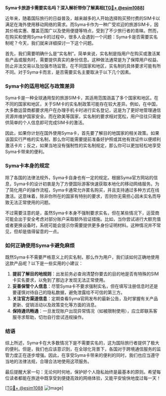 **Syma卡旅游卡需要实名吗？深入解析带你了解真相[[TG💪+ @esim1088](https://t.me/s/esim1088)]**

近年来，随着国际旅行的日益普及，越来越多的人开始选择购买预付费的SIM卡以满足在海外使用移动网络的需求。而Syma卡作为一种广受欢迎的旅游SIM卡，因其价格实惠、覆盖范围广以及使用便捷等特点，受到了不少旅行者的青睐。然而，在购买和使用Syma卡的过程中，很多人会遇到一个问题：Syma卡是否需要实名制呢？今天，我们就来详细探讨一下这个问题。

首先，我们需要明确什么是“实名制”。简单来说，实名制是指用户在购买或激活某些产品或服务时，需要提供真实的身份信息。这种做法通常是为了保障用户权益、防止非法交易以及加强市场监管。在不同国家和地区，实名制的具体要求可能有所不同。对于Syma卡而言，是否需要实名主要取决于以下几个因素。

### Syma卡的适用地区与政策差异

Syma卡是一种全球通用型的旅游SIM卡，其适用范围涵盖了多个国家和地区。在不同的国家和地区，关于SIM卡的实名制政策可能存在较大差异。例如，在中国，大多数运营商都要求用户在办理手机卡时进行实名登记，这是为了更好地管理通信资源并维护国家安全。而在欧美等国家，实名制的要求相对宽松，用户往往只需提供简单的个人信息即可完成SIM卡的激活。

因此，如果你计划在国外使用Syma卡，首先要了解目的地国家的相关政策。如果该国实行严格的实名制，那么你可能需要提前准备好护照或其他有效证件以便顺利激活卡片；反之，如果当地没有强制性的实名制规定，那么你可以更加轻松地享受Syma卡带来的便利。

### Syma卡本身的规定

除了各国的法律法规外，Syma卡自身也有一定的规定。根据Syma官方网站的信息，Syma卡的设计初衷是为了方便国际游客快速获取本地化的移动网络服务。为了简化用户的操作流程，Syma卡通常允许匿名购买，并且支持通过多种方式在线激活。这意味着，除非你所在的国家有特别的要求，否则你无需担心因未实名而导致无法正常使用的问题。

不过需要注意的是，虽然Syma卡本身不强制要求实名，但在某些情况下，运营商可能会出于安全考虑对部分账户采取额外验证措施。比如，当你尝试进行大额充值或者更换设备时，系统可能会提示你需要提供更多身份证明材料。这种情况并不常见，但却是值得留意的一点。

### 如何正确使用Syma卡避免麻烦

既然Syma卡不需要严格意义上的实名制，那么作为用户，我们该如何正确地使用这款产品呢？以下是一些实用的小建议：

1. **提前了解目的地规则**：出发前务必查询清楚你要去的目的地是否有特殊的SIM卡实名要求，以免到了那边才发现无法正常使用。
2. **妥善保管个人信息**：尽管Syma卡不要求强制实名，但在填写注册信息时还是要谨慎对待自己的隐私数据，避免泄露给不可信的第三方。
3. **关注官方渠道信息**：定期查看Syma官网发布的最新公告，及时掌握有关产品更新、促销活动以及政策变化等方面的消息。
4. **保持通讯畅通**：一旦发现账户出现异常情况（如被限制使用），应立即联系客服寻求帮助，切勿自行尝试违规操作。

### 结语

综上所述，Syma卡在大多数情况下是不需要实名的，这为国际旅行者提供了极大的便利。但是，我们也应该意识到，在全球化背景下，各国对于跨境通信服务的监管力度正在逐步增强。因此，在享受Syma卡带来的便利的同时，我们也应当遵守当地的法律法规，合理合法地使用这项服务。

最后提醒大家一句：无论何时何地，保护好个人隐私始终是最基本的原则。希望每位读者都能在旅途中既享受到便捷高效的网络体验，又能平安愉快地度过每一天！

[[TG💪+ @esim1088](https://t.me/s/esim1088) ![Image](https://i.postimg.cc/4NQfJmqS/Snipaste-2025-05-13-00-14-12.png)]